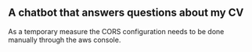 ## A chatbot that answers questions about my CV

As a temporary measure the CORS configuration needs to be done manually through the aws console.
